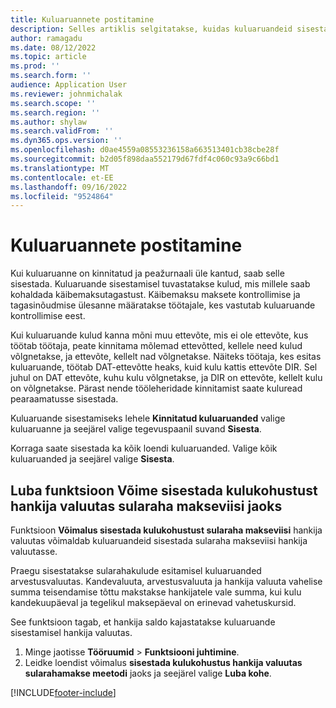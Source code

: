 ```yaml
---
title: Kuluaruannete postitamine
description: Selles artiklis selgitatakse, kuidas kuluaruandeid sisestada.
author: ramagadu
ms.date: 08/12/2022
ms.topic: article
ms.prod: ''
ms.search.form: ''
audience: Application User
ms.reviewer: johnmichalak
ms.search.scope: ''
ms.search.region: ''
ms.author: shylaw
ms.search.validFrom: ''
ms.dyn365.ops.version: ''
ms.openlocfilehash: d0ae4559a08553236158a663513401cb38cbe28f
ms.sourcegitcommit: b2d05f898daa552179d67fdf4c060c93a9c66bd1
ms.translationtype: MT
ms.contentlocale: et-EE
ms.lasthandoff: 09/16/2022
ms.locfileid: "9524864"
---
```

# <a name="post-expense-reports"></a>Kuluaruannete postitamine

Kui kuluaruanne on kinnitatud ja peažurnaali üle kantud, saab selle sisestada. Kuluaruande sisestamisel tuvastatakse kulud, mis millele saab kohaldada käibemaksutagastust. Käibemaksu maksete kontrollimise ja tagasinõudmise ülesanne määratakse töötajale, kes vastutab kuluaruande kontrollimise eest.

Kui kuluaruande kulud kanna mõni muu ettevõte, mis ei ole ettevõte, kus töötab töötaja, peate kinnitama mõlemad ettevõtted, kellele need kulud võlgnetakse, ja ettevõte, kellelt nad võlgnetakse. Näiteks töötaja, kes esitas kuluaruande, töötab DAT-ettevõtte heaks, kuid kulu kattis ettevõte DIR. Sel juhul on DAT ettevõte, kuhu kulu võlgnetakse, ja DIR on ettevõte, kellelt kulu on võlgnetakse. Pärast nende tööleheridade kinnitamist saate kuluread pearaamatusse sisestada.

Kuluaruande sisestamiseks lehele **Kinnitatud kuluaruanded** valige kuluaruanne ja seejärel valige tegevuspaanil suvand **Sisesta**.

Korraga saate sisestada ka kõik loendi kuluaruanded. Valige kõik kuluaruanded ja seejärel valige **Sisesta**.

## <a name="enable-the-ability-to-post-expense-liability-in-vendor-currency-for-cash-payment-method-feature"></a>Luba funktsioon Võime sisestada kulukohustust hankija valuutas sularaha makseviisi jaoks

Funktsioon **Võimalus sisestada kulukohustust sularaha makseviisi** hankija valuutas võimaldab kuluaruandeid sisestada sularaha makseviisi hankija valuutasse.

Praegu sisestatakse sularahakulude esitamisel kuluaruanded arvestusvaluutas. Kandevaluuta, arvestusvaluuta ja hankija valuuta vahelise summa teisendamise tõttu makstakse hankijatele vale summa, kui kulu kandekuupäeval ja tegelikul maksepäeval on erinevad vahetuskursid.

See funktsioon tagab, et hankija saldo kajastatakse kuluaruande sisestamisel hankija valuutas.

1. Minge jaotisse **Tööruumid** \> **Funktsiooni juhtimine**.
2. Leidke loendist võimalus **sisestada kulukohustus hankija valuutas sularahamakse meetodi** jaoks ja seejärel valige **Luba kohe**.

[!INCLUDE[footer-include](../includes/footer-banner.md)]
